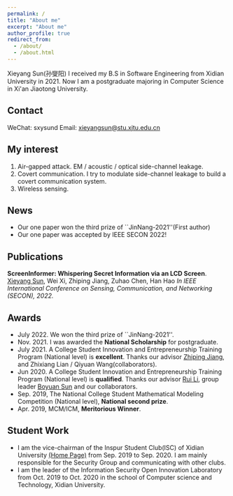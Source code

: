```yaml
---
permalink: /
title: "About me"
excerpt: "About me"
author_profile: true
redirect_from: 
  - /about/
  - /about.html
---
```


Xieyang Sun(孙燮阳)
I received my B.S in Software Engineering from Xidian University in 2021. Now I am a postgraduate majoring in Computer Science in Xi'an Jiaotong University.

## Contact
WeChat: sxysund
Email: xieyangsun@stu.xjtu.edu.cn

## My interest
1. Air-gapped attack. EM / acoustic / optical side-channel leakage.
2. Covert communication. I try to modulate side-channel leakage to build a covert communication system.
3. Wireless sensing.

## News
* Our one paper won the third prize of ``JinNang-2021''(First author)
* Our one paper was accepted by IEEE SECON 2022!

## Publications
__ScreenInformer: Whispering Secret Information via an LCD Screen__.
<u>Xieyang Sun</u>, Wei Xi, Zhiping Jiang, Zuhao Chen, Han Hao
_In IEEE International Conference on Sensing, Communication, and Networking (SECON), 2022._
## Awards
* July 2022. We won the third prize of ``JinNang-2021''.
* Nov. 2021. I was awarded the __National Scholarship__ for postgraduate.
* July 2021. A College Student Innovation and Entrepreneurship Training Program (National level) is __excellent__. Thanks our advisor [Zhiping Jiang](https://zpj.io/), and Zhixiang Lian / Qiyuan Wang(collaborators).
* Jun 2020. A College Student Innovation and Entrepreneurship Training Program (National level) is __qualified__. Thanks our advisor [Rui Li](https://faculty.xidian.edu.cn/LR3/zh_CN/index.htm), group leader [Boyuan Sun](https://www.bbbbchan.com/) and our collaborators.
* Sep. 2019, The National College Student Mathematical Modeling Competition (National level), __National second prize__.
* Apr. 2019, MCM/ICM, __Meritorious Winner__.
## Student Work
* I am the vice-chairman of the Inspur Student Club(ISC) of Xidian University [(Home Page)](http://www.xdu-inspur.club/) from Sep. 2019 to Sep. 2020. I am mainly responsible for the Security Group and communicating with other clubs.
* I am the leader of the Information Security Open Innovation Laboratory from Oct. 2019 to Oct. 2020 in the school of Computer science and Technology, Xidian University.

